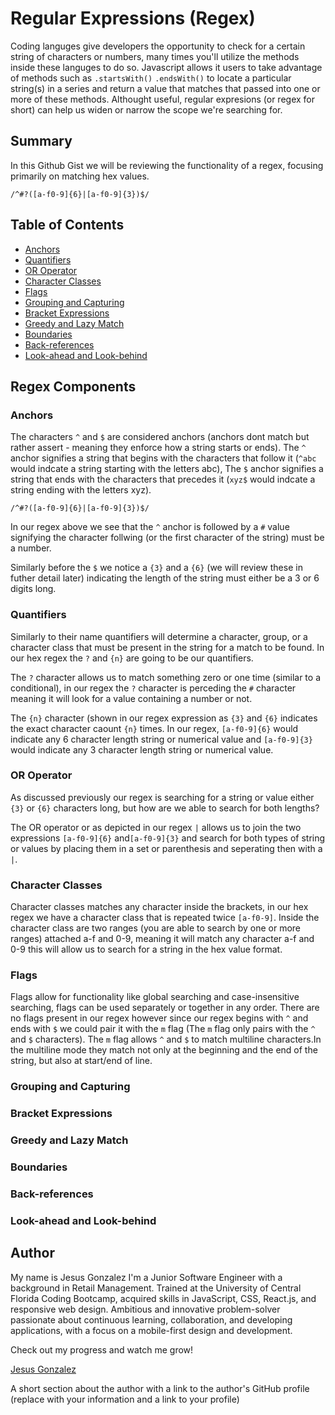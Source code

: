 # Regular Expressions (Regex)

Coding languges give developers the opportunity to check for a certain string of characters or numbers, many times you'll utilize the methods inside these languges to do so. Javascript allows it users to take advantage of methods such as `.startsWith()` `.endsWith()` to locate a particular string(s) in a series and return a value that matches that passed into one or more of these methods. Althought useful, regular expresions (or regex for short) can help us widen or narrow the scope we're searching for.  

## Summary

In this Github Gist we will be reviewing the functionality of a regex, focusing primarily on matching hex values. <br>

`/^#?([a-f0-9]{6}|[a-f0-9]{3})$/` <br>

## Table of Contents

- [Anchors](#anchors)
- [Quantifiers](#quantifiers)
- [OR Operator](#or-operator)
- [Character Classes](#character-classes)
- [Flags](#flags)
- [Grouping and Capturing](#grouping-and-capturing)
- [Bracket Expressions](#bracket-expressions)
- [Greedy and Lazy Match](#greedy-and-lazy-match)
- [Boundaries](#boundaries)
- [Back-references](#back-references)
- [Look-ahead and Look-behind](#look-ahead-and-look-behind)

## Regex Components

### Anchors
The characters `^` and `$` are considered anchors (anchors dont match but rather assert - meaning they enforce how a string starts or ends). The `^` anchor signifies a string that begins with the characters that follow it (`^abc` would indcate a string starting with the letters abc), The `$` anchor signifies a string that ends with the characters that precedes it (`xyz$` would indcate a string ending with the letters xyz). <br>

`/^#?([a-f0-9]{6}|[a-f0-9]{3})$/` <br>

In our regex above we see that the `^` anchor is followed by a `#` value signifying the character follwing (or the first character of the string) must be a number.

Similarly before the `$` we notice a `{3}` and a `{6}` (we will review these in futher detail later) indicating the length of the string must either be a 3 or 6 digits long.



### Quantifiers
Similarly to their name quantifiers will determine a character, group, or a character class that must be present in the string for a match to be found. In our hex regex the `?` and `{n}` are going to be our quantifiers. 

The `?` character allows us to match something zero or one time (similar to a conditional), in our regex the `?` character is perceding the `#` character meaning it will look for a value containing a number or not.

The `{n}` character (shown in our regex expression as `{3}` and `{6}` indicates the exact character caount `{n}` times. In our regex, `[a-f0-9]{6}` would indicate any 6 character length string or numerical value and `[a-f0-9]{3}` would indicate any 3 character length string or numerical value.



### OR Operator
As discussed previously our regex is searching for a string or value either `{3}` or `{6}` characters long, but how are we able to search for both lengths? 

The OR operator or as depicted in our regex `|` allows us to join the two expressions `[a-f0-9]{6}` and`[a-f0-9]{3}` and search for both types of string or values by placing them in a set or parenthesis and seperating then with a `|`.



### Character Classes
Character classes matches any character inside the brackets, in our hex regex we have a character class that is repeated twice `[a-f0-9]`. Inside the character class are two ranges (you are able to search by one or more ranges) attached a-f and 0-9, meaning it will match any character a-f and 0-9 this will allow us to search for a string in the hex value format.


### Flags
Flags allow for functionality like global searching and case-insensitive searching, flags can be used separately or together in any order. There are no flags present in our regex however since our regex begins with `^` and ends with `$` we could pair it with the `m` flag (The `m` flag only pairs with the `^` and `$` characters). The `m` flag allows `^` and `$` to match multiline characters.In the multiline mode they match not only at the beginning and the end of the string, but also at start/end of line.

### Grouping and Capturing

### Bracket Expressions

### Greedy and Lazy Match

### Boundaries

### Back-references

### Look-ahead and Look-behind

## Author
My name is Jesus Gonzalez I'm a Junior Software Engineer with a background in Retail Management. Trained at the University of Central Florida Coding Bootcamp, acquired skills in JavaScript, CSS, React.js, and responsive web design. Ambitious and innovative problem-solver passionate about continuous learning, collaboration, and developing applications, with a focus on a mobile-first design and development.

Check out my progress and watch me grow!

[Jesus Gonzalez](https://github.com/JesusGonzalez05)

A short section about the author with a link to the author's GitHub profile (replace with your information and a link to your profile)
